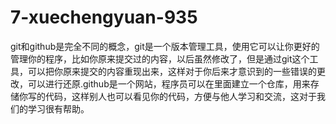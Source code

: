 # 7-xuechengyuan-935
git和github是完全不同的概念，git是一个版本管理工具，使用它可以让你更好的管理你的程序，比如你原来提交过的内容，以后虽然修改了，但是通过git这个工具，可以把你原来提交的内容重现出来，这样对于你后来才意识到的一些错误的更改，可以进行还原.github是一个网站，程序员可以在里面建立一个仓库，用来存储你写的代码，这样别人也可以看见你的代码，方便与他人学习和交流，这对于我们的学习很有帮助。
